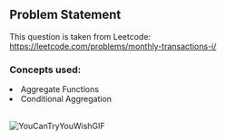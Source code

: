 ## Problem Statement

This question is taken from Leetcode: https://leetcode.com/problems/monthly-transactions-i/

### Concepts used:
<li>Aggregate Functions</li>
<li>Conditional Aggregation</li>
<br>

![YouCanTryYouWishGIF](https://github.com/HeatTransfer/SQL_Mastery_Marathon/assets/53636141/07da1cca-f5b1-48ba-9c90-a820e3a9d158)
